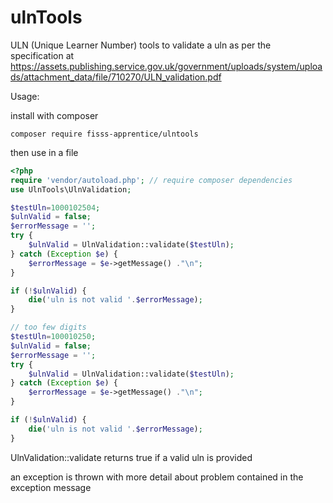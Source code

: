 # ulnTools


ULN (Unique Learner Number) tools to validate a uln as per the specification at 
https://assets.publishing.service.gov.uk/government/uploads/system/uploads/attachment_data/file/710270/ULN_validation.pdf


Usage:

install with composer
```
composer require fisss-apprentice/ulntools
```


then use in a file

```php
<?php
require 'vendor/autoload.php'; // require composer dependencies
use UlnTools\UlnValidation;

$testUln=1000102504;
$ulnValid = false;
$errorMessage = '';
try {
    $ulnValid = UlnValidation::validate($testUln);
} catch (Exception $e) {
    $errorMessage = $e->getMessage() ."\n";
}

if (!$ulnValid) {
    die('uln is not valid '.$errorMessage);
}

// too few digits
$testUln=100010250;
$ulnValid = false;
$errorMessage = '';
try {
    $ulnValid = UlnValidation::validate($testUln);
} catch (Exception $e) {
    $errorMessage = $e->getMessage() ."\n";
}

if (!$ulnValid) {
    die('uln is not valid '.$errorMessage);
}

```


UlnValidation::validate returns true if a valid uln is provided

an exception is thrown with more detail about problem contained in the exception message


